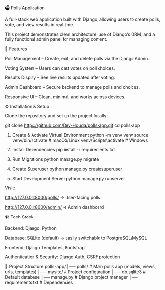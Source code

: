 🗳️ Polls Application

A full-stack web application built with Django, allowing users to create polls, vote, and view results in real time.

This project demonstrates clean architecture, use of Django’s ORM, and a fully functional admin panel for managing content.

🚀 Features

Poll Management – Create, edit, and delete polls via the Django Admin.

Voting System – Users can cast votes on poll choices.

Results Display – See live results updated after voting.

Admin Dashboard – Secure backend to manage polls and choices.

Responsive UI – Clean, minimal, and works across devices.


⚙️ Installation & Setup

Clone the repository and set up the project locally:

git clone https://github.com/Dev-Houda/polls-app.git
cd polls-app

1. Create & Activate Virtual Environment
python -m venv venv
source venv/bin/activate   # macOS/Linux
venv\Scripts\activate      # Windows

2. Install Dependencies
pip install -r requirements.txt

3. Run Migrations
python manage.py migrate

4. Create Superuser
python manage.py createsuperuser

5. Start Development Server
python manage.py runserver


Visit:

http://127.0.0.1:8000/polls/ → User-facing polls

http://127.0.0.1:8000/admin/ → Admin dashboard

🛠️ Tech Stack

Backend: Django, Python

Database: SQLite (default) → easily switchable to PostgreSQL/MySQL

Frontend: Django Templates, Bootstrap 

Authentication & Security: Django Auth, CSRF protection

📂 Project Structure
polls-app/
│── polls/           # Main polls app (models, views, urls, templates)
│── mysite/          # Project configuration
│── db.sqlite3       # Default database
│── manage.py        # Django project manager
│── requirements.txt # Dependencies